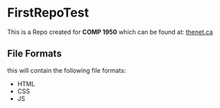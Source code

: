 # FirstRepoTest

This is a Repo created for **COMP 1950** which can be found at:
[thenet.ca](http://thenet.ca)

## File Formats

this will contain the following file formats:

* HTML
* CSS
* JS
